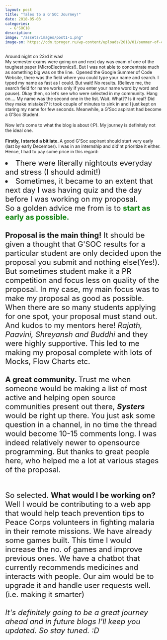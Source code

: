 ```yaml
---
layout: post
title: "Tales to a G'SOC Journey!"
date: 2018-05-03
categories:
  - G'SOC18
description:
image: "/assets/images/post1-1.png"
image-sm: https://cdn.tproger.ru/wp-content/uploads/2018/01/summer-of-code-cover.jpg
---
```


Around night on 23rd it was! 
<BR>
My semester exams were going on and next day was exam of one of the toughest paper (MicroElectronics!).
But I was not able to concentrate much as something big was on the line. 
Opened the Google Summer of Code Website, there was the field where you could type your name and search. I typed my name as fast as I could. But wait! No results. (Believe me, the search field for name works only if you enter your name word by word and pause). Okay then, so let’s see who were selected in my community. Hang on…. My name was the second one in the list. Wait. What?? Is it real? Did they make mistake?? It took couple of minutes to sink in and I just kept on staring my name for few seconds. Meanwhile, a G’Soc aspirant had become a G’Soc Student.
<BR> <br>
Now let's come to what the blog is about (:P). My journey is definitely not the ideal one. <br><br>
<b>Firstly, I started a bit late. </b>A good G'Soc aspirant
should start very early (last by early December). I was in an internship and did'nt prioritize it either. Hence, I had to pay some price in this regard: 
<font size = "5px">
 <li> There were literally nightouts everyday and stress (I should admit!)</li>
 <li> Sometimes, it became to an extent that next day I was having quiz and the day before I was working on my proposal.</li>
 So a golden advice me from is to <font color="green"><b>start as early as possible.</b></font>
 <br><br>
    <b>Proposal is the main thing!</b> It should be given a thought that G'SOC results for a particular student are only decided upon the proposal you submit and nothing else(Yes!).
    But sometimes student make it a PR competition and focus less on quality of the proposal. In my case, my main focus was to make my proposal as good as possible. When there are so many students applying for one spot, your proposal must stand out. 
    And kudos to my mentors here! <i>Rajath, Paavini, Shreyansh and Buddhi </i>and they were highly supportive. This led to me making my proposal complete with lots of Mocks, Flow Charts etc.
<br>
<BR><b>A great community. </b> Trust me when someone would be making a list of most active and helping open source communities present out there, <b><i>Systers</i></b> would be right up there. You just ask some question in a channel, in no time the thread would become 10-15 comments long. I was indeed relatively newer to opensource programming. But thanks to great people here, who helped me a lot at various stages of the proposal.
<br><br>
<p>So selected. <b>What would I be working on?</b>
 Well I would be contributing to a web app that would help teach prevention tips to Peace Corps volunteers in fighting malaria in their remote missions. We have already some games built. This time I would increase the no. of games and improve previous ones. We have a chatbot that currently recommends medicines and interacts with people. Our aim would be to upgrade it and handle user requests well. (i.e. making it smarter)<br><br>
  <i>It's definitely going to be a great journey ahead and in future blogs I'll keep you updated. So stay tuned. :D <i>
<br><br> 
